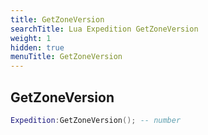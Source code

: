 ```yaml
---
title: GetZoneVersion
searchTitle: Lua Expedition GetZoneVersion
weight: 1
hidden: true
menuTitle: GetZoneVersion
---
```

## GetZoneVersion
```lua
Expedition:GetZoneVersion(); -- number
```